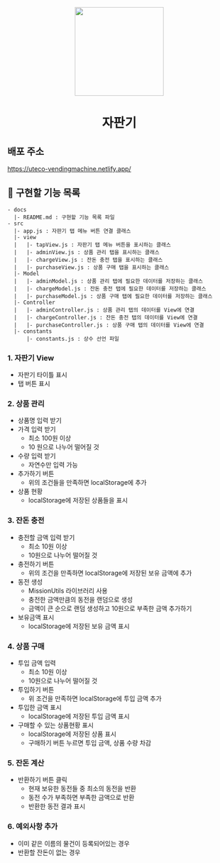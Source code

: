 <p align="middle" >
  <img width="200px;" src="https://github.com/woowacourse/javascript-vendingmachine-precourse/blob/main/images/beverage_icon.png?raw=true"/>
</p>
<h1 align="middle">자판기</h1>

## 배포 주소
https://uteco-vendingmachine.netlify.app/


## 🎯 구현할 기능 목록

```
- docs
  |- README.md : 구현할 기능 목록 파일
- src
  |- app.js : 자판기 탭 메뉴 버튼 연결 클래스
  |- view
  |   |- tapView.js : 자판기 탭 메뉴 버튼을 표시하는 클래스
  |   |- adminView.js : 상품 관리 탭을 표시하는 클래스
  |   |- chargeView.js : 잔돈 충전 탭을 표시하는 클래스
  |   |- purchaseView.js : 상품 구매 탭을 표시하는 클래스
  |- Model
  |   |- adminModel.js : 상품 관리 탭에 필요한 데이터를 저장하는 클래스
  |   |- chargeModel.js : 잔돈 충전 탭에 필요한 데이터를 저장하는 클래스
  |   |- purchaseModel.js : 상품 구매 탭에 필요한 데이터를 저장하는 클래스
  |- Controller
  |   |- adminController.js : 상품 관리 탭의 데이터를 View에 연결
  |   |- chargeController.js : 잔돈 충전 탭의 데이터를 View에 연결
  |   |- purchaseController.js : 상품 구매 탭의 데이터를 View에 연결
  |- constants
      |- constants.js : 상수 선언 파일
```

### 1. 자판기 View

- 자판기 타이틀 표시
- 탭 버튼 표시

### 2. 상품 관리

- 상품명 입력 받기
- 가격 입력 받기
  - 최소 100원 이상
  - 10 원으로 나누어 떨어질 것
- 수량 입력 받기
  - 자연수만 입력 가능
- 추가하기 버튼
  - 위의 조건들을 만족하면 localStorage에 추가
- 상품 현황
  - localStorage에 저장된 상품들을 표시

### 3. 잔돈 충전

- 충전할 금액 입력 받기
  - 최소 10원 이상
  - 10원으로 나누어 떨어질 것
- 충전하기 버튼
  - 위의 조건을 만족하면 localStorage에 저장된 보유 금액에 추가
- 동전 생성
  - MissionUtils 라이브러리 사용
  - 충전한 금액만큼의 동전을 랜덤으로 생성
  - 금액이 큰 순으로 랜덤 생성하고 10원으로 부족한 금액 추가하기
- 보유금액 표시
  - localStorage에 저장된 보유 금액 표시

### 4. 상품 구매

- 투입 금액 입력
  - 최소 10원 이상
  - 10원으로 나누어 떨어질 것
- 투입하기 버튼
  - 위 조건을 만족하면 localStorage에 투입 금액 추가
- 투입한 금액 표시
  - localStorage에 저장된 투입 금액 표시
- 구매할 수 있는 상품현황 표시
  - localStorage에 저장된 상품 표시
  - 구매하기 버튼 누르면 투입 금액, 상품 수량 차감

### 5. 잔돈 계산

- 반환하기 버튼 클릭
  - 현재 보유한 동전들 중 최소의 동전을 반환
  - 동전 수가 부족하면 부족한 금액으로 반환
  - 반환한 동전 결과 표시

### 6. 예외사항 추가

- 이미 같은 이름의 물건이 등록되어있는 경우
- 반환할 잔돈이 없는 경우
